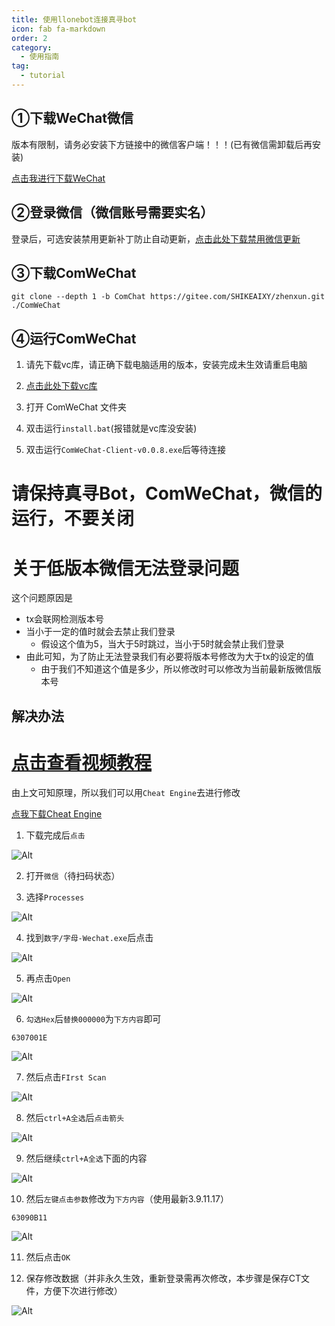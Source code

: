 ```yaml
---
title: 使用llonebot连接真寻bot
icon: fab fa-markdown
order: 2
category:
  - 使用指南
tag:
  - tutorial
---
```


## ①下载WeChat微信

版本有限制，请务必安装下方链接中的微信客户端！！！(已有微信需卸载后再安装)

[点击我进行下载WeChat](https://musetransfer.com/s/vfmdywhjj)

## ②登录微信（微信账号需要实名）

登录后，可选安装禁用更新补丁防止自动更新，[点击此处下载禁用微信更新](https://gitee.com/SHIKEAIXYY/Trss-ComWeChat-Yunzai/releases/download/1.1/禁用pc微信自动升级补丁.exe)


## ③下载ComWeChat

```
git clone --depth 1 -b ComChat https://gitee.com/SHIKEAIXY/zhenxun.git ./ComWeChat
```

## ④运行ComWeChat

1. 请先下载vc库，请正确下载电脑适用的版本，安装完成未生效请重启电脑

2. [点击此处下载vc库](https://learn.microsoft.com/zh-cn/cpp/windows/latest-supported-vc-redist?view=msvc-170)

3. 打开 ComWeChat 文件夹

4. 双击运行`install.bat`(报错就是vc库没安装)

6. 双击运行`ComWeChat-Client-v0.0.8.exe`后等待连接

# 请保持真寻Bot，ComWeChat，微信的运行，不要关闭

# 关于低版本微信无法登录问题

这个问题原因是
 - tx会联网检测版本号
 - 当小于一定的值时就会去禁止我们登录
   - 假设这个值为5，当大于5时跳过，当小于5时就会禁止我们登录
 - 由此可知，为了防止无法登录我们有必要将版本号修改为大于tx的设定的值
   - 由于我们不知道这个值是多少，所以修改时可以修改为当前最新版微信版本号
   
## 解决办法

# [点击查看视频教程](https://www.bilibili.com/video/)
<BiliBili bvid="BV1nt421A7y5" />

由上文可知原理，所以我们可以用`Cheat Engine`去进行修改

[点我下载Cheat Engine](https://www.cheatengine.org/downloads.php)

1. 下载完成后`点击`

![Alt](../../Img/Cheat/Cheat1.png)

2. 打开`微信`（待扫码状态）

3. 选择`Processes`

![Alt](../../Img/Cheat/Cheat2.png)

4. 找到`数字/字母-Wechat.exe`后点击

![Alt](../../Img/Cheat/Cheat3.png)

5. 再点击`Open`

![Alt](../../Img/Cheat/Cheat4.png)

6. `勾选Hex`后`替换000000`为`下方内容`即可

```
6307001E
```

![Alt](../../Img/Cheat/Cheat5.png)

7. 然后点击`FIrst Scan`

![Alt](../../Img/Cheat/Cheat6.png)

8. 然后`ctrl+A全选`后`点击箭头`

![Alt](../../Img/Cheat/Cheat7.png)

9. 然后继续`ctrl+A全选`下面的内容

![Alt](../../Img/Cheat/Cheat8.png)

10. 然后`左键点击参数`修改为`下方内容`（使用最新3.9.11.17）

```
63090B11
```

![Alt](../../Img/Cheat/Cheat9.png)

11. 然后点击`OK`

12. 保存修改数据（并非永久生效，重新登录需再次修改，本步骤是保存CT文件，方便下次进行修改）

![Alt](../../Img/Cheat/Cheat10.png)
